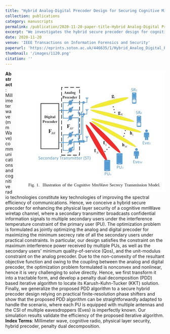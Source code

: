 ```yaml
---
title: "Hybrid Analog-Digital Precoder Design for Securing Cognitive Millimeter Wave Networks"
collection: publications
category: manuscripts
permalink: /publication/2020-11-20-paper-title-Hybrid Analog-Digital Precoder Design for Securing Cognitive Millimeter Wave Networks.md
excerpt: "We investigates the hybrid secure precoder design for cognitive millimeter wave (mmWave) networks to enhance physical layer security. The authors aim to maximize the minimum secrecy rate of secondary users under constraints on interference power and quality of service. They formulate a non-convex optimization problem and propose a penalty dual decomposition (PDD) based iterative algorithm to solve it. Simulation results demonstrate the efficiency of the proposed algorithm in improving secrecy performance compared to traditional methods."
date: 2020-11-20
venue: 'IEEE Transactions on Information Forensics and Security'
paperurl: 'https://eprints.soton.ac.uk/446635/1/Hybrid_Analog_Digital_Precoder_Design_for_Securing_Cognitive_Millimeter_Wave_Networks.pdf'
thumbnail: '/images/1120.png'
citation: ''
---
```

<img src="/images/1120.png"  style="float: right; margin-left: 10px;">


**Abstract**: Millimeter wave (mmWave) communications and cognitive radio technologies constitute key technologies of improving the spectral efficiency of communications. Hence, we conceive a hybrid secure precoder for enhancing the physical layer security of a cognitive mmWave wiretap channel, where a secondary transmitter broadcasts confidential information signals to multiple secondary users under the interference temperature constraint of the primary user (PU). The optimization problem is formulated as jointly optimizing the analog and digital precoder for maximizing the minimum secrecy rate of all the secondary users under practical constraints. In particular, our design satisfies the constraint on the maximum interference power received by multiple PUs, as well as the secondary users' minimum quality-of-service (Qos), and the unit-modulus constraint on the analog precoder. Due to the non-convexity of the resultant objective function and owing to the coupling between the analog and digital precoder, the optimization problem formulated is nonconvex and nonlinear, hence it is very challenging to solve directly. Hence, we first transform it into a tractable form, and develop a penalty dual decomposition (PDD) based iterative algorithm to locate its Karush-Kuhn-Tucker (KKT) solution. Finally, we generalize the proposed PDD algorithm to a secure hybrid precoder design relying on practical finite-resolution phase shifters and show that the proposed PDD algorithm can be straightforwardly adapted to handle the scenario, where each PU is equipped with multiple antennas and the CSI of multiple eavesdroppers (Eves) is imperfectly known. Our simulation results validate the efficiency of the proposed iterative algorithm.
**Index Terms**: Millimeter wave, cognitive radio, physical layer security, hybrid precoder, penalty dual decomposition.
